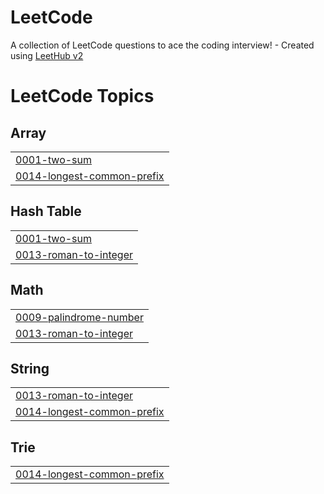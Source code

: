 # LeetCode
A collection of LeetCode questions to ace the coding interview! - Created using [LeetHub v2](https://github.com/arunbhardwaj/LeetHub-2.0)

<!---LeetCode Topics Start-->
# LeetCode Topics
## Array
|  |
| ------- |
| [0001-two-sum](https://github.com/jae-works/LeetCode/tree/master/0001-two-sum) |
| [0014-longest-common-prefix](https://github.com/jae-works/LeetCode/tree/master/0014-longest-common-prefix) |
## Hash Table
|  |
| ------- |
| [0001-two-sum](https://github.com/jae-works/LeetCode/tree/master/0001-two-sum) |
| [0013-roman-to-integer](https://github.com/jae-works/LeetCode/tree/master/0013-roman-to-integer) |
## Math
|  |
| ------- |
| [0009-palindrome-number](https://github.com/jae-works/LeetCode/tree/master/0009-palindrome-number) |
| [0013-roman-to-integer](https://github.com/jae-works/LeetCode/tree/master/0013-roman-to-integer) |
## String
|  |
| ------- |
| [0013-roman-to-integer](https://github.com/jae-works/LeetCode/tree/master/0013-roman-to-integer) |
| [0014-longest-common-prefix](https://github.com/jae-works/LeetCode/tree/master/0014-longest-common-prefix) |
## Trie
|  |
| ------- |
| [0014-longest-common-prefix](https://github.com/jae-works/LeetCode/tree/master/0014-longest-common-prefix) |
<!---LeetCode Topics End-->